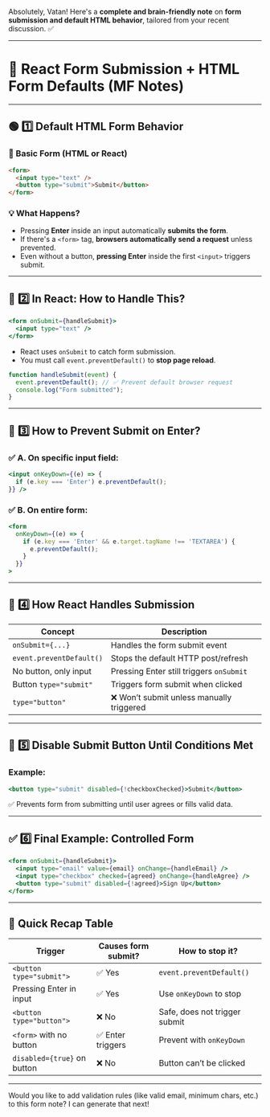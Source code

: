 Absolutely, Vatan! Here's a **complete and brain-friendly note** on **form submission and default HTML behavior**, tailored from your recent discussion. ✅

---

# 🧠 React Form Submission + HTML Form Defaults (MF Notes)

---

## 🟢 1️⃣ Default HTML Form Behavior

### 🔹 Basic Form (HTML or React)

```html
<form>
  <input type="text" />
  <button type="submit">Submit</button>
</form>
```

### 💡 What Happens?

* Pressing **Enter** inside an input automatically **submits the form**.
* If there's a `<form>` tag, **browsers automatically send a request** unless prevented.
* Even without a button, **pressing Enter** inside the first `<input>` triggers submit.

---

## 🔁 2️⃣ In React: How to Handle This?

```jsx
<form onSubmit={handleSubmit}>
  <input type="text" />
</form>
```

* React uses `onSubmit` to catch form submission.
* You must call `event.preventDefault()` to **stop page reload**.

```jsx
function handleSubmit(event) {
  event.preventDefault(); // ✅ Prevent default browser request
  console.log("Form submitted");
}
```

---

## 🛑 3️⃣ How to Prevent Submit on Enter?

### ✅ A. On specific input field:

```jsx
<input onKeyDown={(e) => {
  if (e.key === 'Enter') e.preventDefault();
}} />
```

### ✅ B. On entire form:

```jsx
<form
  onKeyDown={(e) => {
    if (e.key === 'Enter' && e.target.tagName !== 'TEXTAREA') {
      e.preventDefault();
    }
  }}
>
```

---

## 🧠 4️⃣ How React Handles Submission

| Concept                  | Description                              |
| ------------------------ | ---------------------------------------- |
| `onSubmit={...}`         | Handles the form submit event            |
| `event.preventDefault()` | Stops the default HTTP post/refresh      |
| No button, only input    | Pressing Enter still triggers `onSubmit` |
| Button `type="submit"`   | Triggers form submit when clicked        |
| `type="button"`          | ❌ Won’t submit unless manually triggered |

---

## 🔐 5️⃣ Disable Submit Button Until Conditions Met

### Example:

```jsx
<button type="submit" disabled={!checkboxChecked}>Submit</button>
```

✅ Prevents form from submitting until user agrees or fills valid data.

---

## ✅ 6️⃣ Final Example: Controlled Form

```jsx
<form onSubmit={handleSubmit}>
  <input type="email" value={email} onChange={handleEmail} />
  <input type="checkbox" checked={agreed} onChange={handleAgree} />
  <button type="submit" disabled={!agreed}>Sign Up</button>
</form>
```

---

## 🧠 Quick Recap Table

| Trigger                     | Causes form submit? | How to stop it?               |
| --------------------------- | ------------------- | ----------------------------- |
| `<button type="submit">`    | ✅ Yes               | `event.preventDefault()`      |
| Pressing Enter in input     | ✅ Yes               | Use `onKeyDown` to stop       |
| `<button type="button">`    | ❌ No                | Safe, does not trigger submit |
| `<form>` with no button     | ✅ Enter triggers    | Prevent with `onKeyDown`      |
| `disabled={true}` on button | ❌ No                | Button can’t be clicked       |

---

Would you like to add validation rules (like valid email, minimum chars, etc.) to this form note? I can generate that next!
